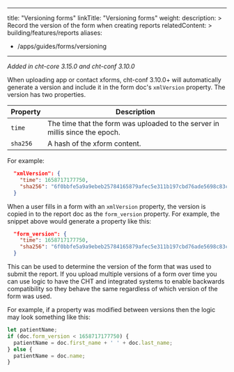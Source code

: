 ---
title: "Versioning forms"
linkTitle: "Versioning forms"
weight: 
description: >
  Record the version of the form when creating reports
relatedContent: >
  building/features/reports
aliases:
   - /apps/guides/forms/versioning
----

_Added in cht-core 3.15.0 and cht-conf 3.10.0_

When uploading app or contact xforms, cht-conf 3.10.0+ will automatically generate a version and include it in the form doc's
`xmlVersion` property. The version has two properties.

| Property | Description                                                                  |
|----------|------------------------------------------------------------------------------|
| `time`   | The time that the form was uploaded to the server in millis since the epoch. |
| `sha256` | A hash of the xform content.                                                 |

For example:

```json
  "xmlVersion": {
    "time": 1658717177750,
    "sha256": "6f0bbfe5a9a9ebeb25784165879afec5e311b197cbd76ade5698c83c22dd9a8f"
  }
```

When a user fills in a form with an `xmlVersion` property, the version is copied in to the report doc as the `form_version`
property. For example, the snippet above would generate a property like this:

```json
  "form_version": {
    "time": 1658717177750,
    "sha256": "6f0bbfe5a9a9ebeb25784165879afec5e311b197cbd76ade5698c83c22dd9a8f"
  }
```

This can be used to determine the version of the form that was used to submit the report. If you upload multiple
versions of a form over time you can use logic to have the CHT and integrated systems to enable backwards compatibility so
they behave the same regardless of which version of the form was used.

For example, if a property was modified between versions then the logic may look something like this:

```js
let patientName;
if (doc.form_version < 1658717177750) {
  patientName = doc.first_name + ' ' + doc.last_name;
} else {
  patientName = doc.name;
}
```
